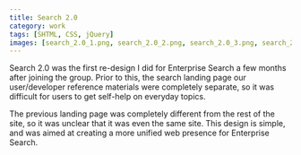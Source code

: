 ```yaml
---
title: Search 2.0
category: work
tags: [SHTML, CSS, jQuery]
images: [search_2.0_1.png, search_2.0_2.png, search_2.0_3.png, search_2.0_4.png]
---
```

Search 2.0 was the first re-design I did for Enterprise Search a few months after joining the group.  Prior to this, the search landing page our user/developer reference materials were completely separate, so it was difficult for users to get self-help on everyday topics.

The previous landing page was completely different from the rest of the site, so it was unclear that it was even the same site.  This design is simple, and was aimed at creating a more unified web presence for Enterprise Search.